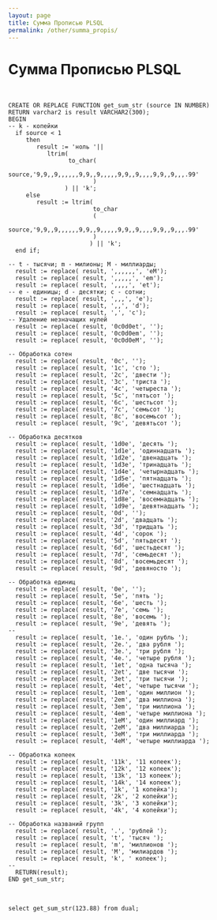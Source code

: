 ```yaml
---
layout: page
title: Сумма Прописью PLSQL
permalink: /other/summa_propis/
---
```


# Сумма Прописью PLSQL

<br/>

    CREATE OR REPLACE FUNCTION get_sum_str (source IN NUMBER)
    RETURN varchar2 is result VARCHAR2(300);
    BEGIN
    -- k - копейки
      if source < 1
         then
            result := 'ноль '||
               ltrim(
                     to_char(
                             source,'9,9,,9,,,,,,9,9,,9,,,,,9,9,,9,,,,9,9,,9,,,.99'
                            )
                    ) || 'k';
         else
            result := ltrim(
                            to_char
                            (
                             source,'9,9,,9,,,,,,9,9,,9,,,,,9,9,,9,,,,9,9,,9,,,.99'
                            )
                           ) || 'k';
      end if;

    -- t - тысячи; m - милионы; M - миллиарды;
      result := replace( result, ',,,,,,', 'eM');
      result := replace( result, ',,,,,', 'em');
      result := replace( result, ',,,,', 'et');
    -- e - единицы; d - десятки; c - сотни;
      result := replace( result, ',,,', 'e');
      result := replace( result, ',,', 'd');
      result := replace( result, ',', 'c');
    -- Удаление незначащих нулей
      result := replace( result, '0c0d0et', '');
      result := replace( result, '0c0d0em', '');
      result := replace( result, '0c0d0eM', '');

    -- Обработка сотен
      result := replace( result, '0c', '');
      result := replace( result, '1c', 'сто ');
      result := replace( result, '2c', 'двести ');
      result := replace( result, '3c', 'триста ');
      result := replace( result, '4c', 'четыреста ');
      result := replace( result, '5c', 'пятьсот ');
      result := replace( result, '6c', 'шестьсот ');
      result := replace( result, '7c', 'семьсот ');
      result := replace( result, '8c', 'восемьсот ');
      result := replace( result, '9c', 'девятьсот ');

    -- Обработка десятков
      result := replace( result, '1d0e', 'десять ');
      result := replace( result, '1d1e', 'одиннадцать ');
      result := replace( result, '1d2e', 'двенадцать ');
      result := replace( result, '1d3e', 'тринадцать ');
      result := replace( result, '1d4e', 'четырнадцать ');
      result := replace( result, '1d5e', 'пятнадцать ');
      result := replace( result, '1d6e', 'шестнадцать ');
      result := replace( result, '1d7e', 'семнадцать ');
      result := replace( result, '1d8e', 'восемнадцать ');
      result := replace( result, '1d9e', 'девятнадцать ');
      result := replace( result, '0d', '');
      result := replace( result, '2d', 'двадцать ');
      result := replace( result, '3d', 'тридцать ');
      result := replace( result, '4d', 'сорок ');
      result := replace( result, '5d', 'пятьдесят ');
      result := replace( result, '6d', 'шестьдесят ');
      result := replace( result, '7d', 'семьдесят ');
      result := replace( result, '8d', 'восемьдесят ');
      result := replace( result, '9d', 'девяносто ');

    -- Обработка единиц
      result := replace( result, '0e', '');
      result := replace( result, '5e', 'пять ');
      result := replace( result, '6e', 'шесть ');
      result := replace( result, '7e', 'семь ');
      result := replace( result, '8e', 'восемь ');
      result := replace( result, '9e', 'девять ');
    --
      result := replace( result, '1e.', 'один рубль ');
      result := replace( result, '2e.', 'два рубля ');
      result := replace( result, '3e.', 'три рубля ');
      result := replace( result, '4e.', 'четыре рубля ');
      result := replace( result, '1et', 'одна тысяча ');
      result := replace( result, '2et', 'две тысячи ');
      result := replace( result, '3et', 'три тысячи ');
      result := replace( result, '4et', 'четыре тысячи ');
      result := replace( result, '1em', 'один миллион ');
      result := replace( result, '2em', 'два миллиона ');
      result := replace( result, '3em', 'три миллиона ');
      result := replace( result, '4em', 'четыре миллиона ');
      result := replace( result, '1eM', 'один миллиард ');
      result := replace( result, '2eM', 'два миллиарда ');
      result := replace( result, '3eM', 'три миллиарда ');
      result := replace( result, '4eM', 'четыре миллиарда ');

    -- Обработка копеек
      result := replace( result, '11k', '11 копеек');
      result := replace( result, '12k', '12 копеек');
      result := replace( result, '13k', '13 копеек');
      result := replace( result, '14k', '14 копеек');
      result := replace( result, '1k', '1 копейка');
      result := replace( result, '2k', '2 копейки');
      result := replace( result, '3k', '3 копейки');
      result := replace( result, '4k', '4 копейки');

    -- Обработка названий групп
      result := replace( result, '.', 'рублей ');
      result := replace( result, 't', 'тысяч ');
      result := replace( result, 'm', 'миллионов ');
      result := replace( result, 'M', 'милиардов ');
      result := replace( result, 'k', ' копеек');
    --
      RETURN(result);
    END get_sum_str;


<br/>

    select get_sum_str(123.88) from dual;
